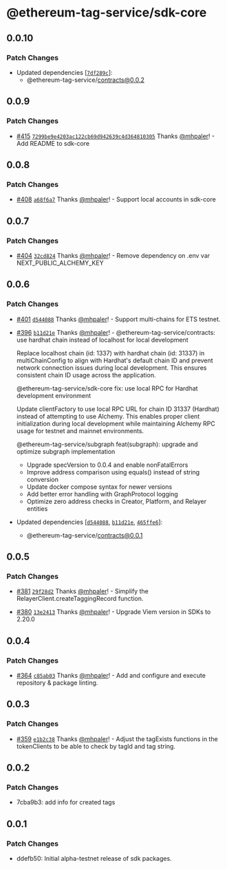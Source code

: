 # @ethereum-tag-service/sdk-core

## 0.0.10

### Patch Changes

- Updated dependencies [[`7df289c`](https://github.com/ethereum-tag-service/ets/commit/7df289c25cadc9cc7cea9a3b56d13d7896f26c67)]:
  - @ethereum-tag-service/contracts@0.0.2

## 0.0.9

### Patch Changes

- [#415](https://github.com/ethereum-tag-service/ets/pull/415) [`7299be9e4203ac122cb69d942639c4d364810305`](https://github.com/ethereum-tag-service/ets/commit/7299be9e4203ac122cb69d942639c4d364810305) Thanks [@mhpaler](https://github.com/mhpaler)! - Add README to sdk-core

## 0.0.8

### Patch Changes

- [#408](https://github.com/ethereum-tag-service/ets/pull/408) [`a68f6a7`](https://github.com/ethereum-tag-service/ets/commit/a68f6a70a1616c1e75e5df6e2ee4e3c546620d82) Thanks [@mhpaler](https://github.com/mhpaler)! - Support local accounts in sdk-core

## 0.0.7

### Patch Changes

- [#404](https://github.com/ethereum-tag-service/ets/pull/404) [`32cd824`](https://github.com/ethereum-tag-service/ets/commit/32cd82415e907e6d143281e2d9b5436d5a44fb1c) Thanks [@mhpaler](https://github.com/mhpaler)! - Remove dependency on .env var NEXT_PUBLIC_ALCHEMY_KEY

## 0.0.6

### Patch Changes

- [#401](https://github.com/ethereum-tag-service/ets/pull/401) [`d544088`](https://github.com/ethereum-tag-service/ets/commit/d544088664ac78424d290ee417c85dd9bf205749) Thanks [@mhpaler](https://github.com/mhpaler)! - Support multi-chains for ETS testnet.

- [#396](https://github.com/ethereum-tag-service/ets/pull/396) [`b11d21e`](https://github.com/ethereum-tag-service/ets/commit/b11d21ea8ede9938442165da29550dfef405a658) Thanks [@mhpaler](https://github.com/mhpaler)! - @ethereum-tag-service/contracts: use hardhat chain instead of localhost for local development

  Replace localhost chain (id: 1337) with hardhat chain (id: 31337) in multiChainConfig
  to align with Hardhat's default chain ID and prevent network connection issues during
  local development. This ensures consistent chain ID usage across the application.

  @ethereum-tag-service/sdk-core fix: use local RPC for Hardhat development environment

  Update clientFactory to use local RPC URL for chain ID 31337 (Hardhat) instead of
  attempting to use Alchemy. This enables proper client initialization during local
  development while maintaining Alchemy RPC usage for testnet and mainnet environments.

  @ethereum-tag-service/subgraph feat(subgraph): upgrade and optimize subgraph implementation

  - Upgrade specVersion to 0.0.4 and enable nonFatalErrors
  - Improve address comparison using equals() instead of string conversion
  - Update docker compose syntax for newer versions
  - Add better error handling with GraphProtocol logging
  - Optimize zero address checks in Creator, Platform, and Relayer entities

- Updated dependencies [[`d544088`](https://github.com/ethereum-tag-service/ets/commit/d544088664ac78424d290ee417c85dd9bf205749), [`b11d21e`](https://github.com/ethereum-tag-service/ets/commit/b11d21ea8ede9938442165da29550dfef405a658), [`465ffe6`](https://github.com/ethereum-tag-service/ets/commit/465ffe6a5d99a469e770d5118e231eccf3faa86f)]:
  - @ethereum-tag-service/contracts@0.0.1

## 0.0.5

### Patch Changes

- [#381](https://github.com/ethereum-tag-service/ets/pull/381) [`29f28d2`](https://github.com/ethereum-tag-service/ets/commit/29f28d22ffdf412156afe76f1acc08aa72d5ce00) Thanks [@mhpaler](https://github.com/mhpaler)! - Simplify the RelayerClient.createTaggingRecord function.

- [#380](https://github.com/ethereum-tag-service/ets/pull/380) [`13e2413`](https://github.com/ethereum-tag-service/ets/commit/13e24136e3eae44404e3655c5a826465736452d0) Thanks [@mhpaler](https://github.com/mhpaler)! - Upgrade Viem version in SDKs to 2.20.0

## 0.0.4

### Patch Changes

- [#364](https://github.com/ethereum-tag-service/ets/pull/364) [`c85ab03`](https://github.com/ethereum-tag-service/ets/commit/c85ab033adbff506a27e0c747da01a0ac53e9f59) Thanks [@mhpaler](https://github.com/mhpaler)! - Add and configure and execute repository & package linting.

## 0.0.3

### Patch Changes

- [#359](https://github.com/ethereum-tag-service/ets/pull/359) [`e1b2c38`](https://github.com/ethereum-tag-service/ets/commit/e1b2c38f4c10b2f225d30354732004cf90620f1e) Thanks [@mhpaler](https://github.com/mhpaler)! - Adjust the tagExists functions in the tokenClients to be able to check by tagId and tag string.

## 0.0.2

### Patch Changes

- 7cba9b3: add info for created tags

## 0.0.1

### Patch Changes

- ddefb50: Initial alpha-testnet release of sdk packages.
